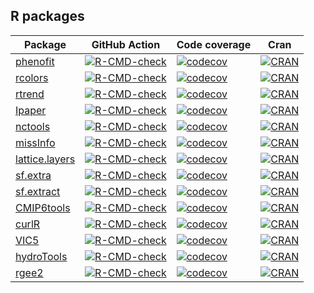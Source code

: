 ## R packages

| Package                                           | GitHub Action                                                | Code coverage                                                | Cran                                                         |
| ------------------------------------------------- | ------------------------------------------------------------ | ------------------------------------------------------------ | ------------------------------------------------------------ |
| [phenofit](https://github.com/eco-hydro/phenofit) | [![R-CMD-check](https://github.com/eco-hydro/phenofit/workflows/R-CMD-check/badge.svg)](https://github.com/eco-hydro/phenofit/actions) | [![codecov](https://codecov.io/gh/eco-hydro/phenofit/branch/master/graph/badge.svg)](https://codecov.io/gh/eco-hydro/phenofit) | [![CRAN](http://www.r-pkg.org/badges/version/phenofit)](https://cran.r-project.org/package=phenofit) |
| [rcolors](https://github.com/rpkgs/rcolors)       | [![R-CMD-check](https://github.com/rpkgs/rcolors/workflows/R-CMD-check/badge.svg)](https://github.com/rpkgs/rcolors/actions) | [![codecov](https://codecov.io/gh/rpkgs/rcolors/branch/master/graph/badge.svg)](https://codecov.io/gh/rpkgs/rcolors) | [![CRAN](http://www.r-pkg.org/badges/version/rcolors)](https://cran.r-project.org/package=rcolors) |
| [rtrend](https://github.com/rpkgs/rtrend)         | [![R-CMD-check](https://github.com/rpkgs/rtrend/workflows/R-CMD-check/badge.svg)](https://github.com/rpkgs/rtrend/actions) | [![codecov](https://codecov.io/gh/rpkgs/rtrend/branch/master/graph/badge.svg)](https://codecov.io/gh/rpkgs/rtrend) | [![CRAN](http://www.r-pkg.org/badges/version/rtrend)](https://cran.r-project.org/package=rtrend) |
| [Ipaper](https://github.com/rpkgs/Ipaper)         | [![R-CMD-check](https://github.com/rpkgs/Ipaper/workflows/R-CMD-check/badge.svg)](https://github.com/rpkgs/Ipaper/actions) | [![codecov](https://codecov.io/gh/rpkgs/Ipaper/branch/master/graph/badge.svg)](https://codecov.io/gh/rpkgs/Ipaper) | [![CRAN](http://www.r-pkg.org/badges/version/Ipaper)](https://cran.r-project.org/package=Ipaper) |
| [nctools](https://github.com/rpkgs/nctools)       | [![R-CMD-check](https://github.com/rpkgs/nctools/workflows/R-CMD-check/badge.svg)](https://github.com/rpkgs/nctools/actions) | [![codecov](https://codecov.io/gh/rpkgs/nctools/branch/master/graph/badge.svg)](https://codecov.io/gh/rpkgs/nctools) | [![CRAN](http://www.r-pkg.org/badges/version/nctools)](https://cran.r-project.org/package=nctools) |
| [missInfo](https://github.com/rpkgs/missInfo)               | [![R-CMD-check](https://github.com/rpkgs/missInfo/workflows/R-CMD-check/badge.svg)](https://github.com/rpkgs/missInfo/actions) | [![codecov](https://codecov.io/gh/rpkgs/missInfo/branch/master/graph/badge.svg)](https://codecov.io/gh/rpkgs/missInfo) | [![CRAN](http://www.r-pkg.org/badges/version/missInfo)](https://cran.r-project.org/package=missInfo) |
| [lattice.layers](https://github.com/rpkgs/lattice.layers)         | [![R-CMD-check](https://github.com/rpkgs/lattice.layers/workflows/R-CMD-check/badge.svg)](https://github.com/rpkgs/lattice.layers/actions) | [![codecov](https://codecov.io/gh/rpkgs/lattice.layers/branch/master/graph/badge.svg)](https://codecov.io/gh/rpkgs/lattice.layers) | [![CRAN](http://www.r-pkg.org/badges/version/lattice.layers)](https://cran.r-project.org/package=lattice.layers) |
| [sf.extra](https://github.com/rpkgs/sf.extra)               | [![R-CMD-check](https://github.com/rpkgs/sf.extra/workflows/R-CMD-check/badge.svg)](https://github.com/rpkgs/sf.extra/actions) | [![codecov](https://codecov.io/gh/rpkgs/sf.extra/branch/master/graph/badge.svg)](https://codecov.io/gh/rpkgs/sf.extra) | [![CRAN](http://www.r-pkg.org/badges/version/sf.extra)](https://cran.r-project.org/package=sf.extra) |
| [sf.extract](https://github.com/rpkgs/sf.extract)         | [![R-CMD-check](https://github.com/rpkgs/sf.extract/workflows/R-CMD-check/badge.svg)](https://github.com/rpkgs/sf.extract/actions) | [![codecov](https://codecov.io/gh/rpkgs/sf.extract/branch/master/graph/badge.svg)](https://codecov.io/gh/rpkgs/sf.extract) | [![CRAN](http://www.r-pkg.org/badges/version/sf.extract)](https://cran.r-project.org/package=sf.extract) |
| [CMIP6tools](https://github.com/rpkgs/CMIP6tools)         | [![R-CMD-check](https://github.com/rpkgs/CMIP6tools/workflows/R-CMD-check/badge.svg)](https://github.com/rpkgs/CMIP6tools/actions) | [![codecov](https://codecov.io/gh/rpkgs/CMIP6tools/branch/master/graph/badge.svg)](https://codecov.io/gh/rpkgs/CMIP6tools) | [![CRAN](http://www.r-pkg.org/badges/version/CMIP6tools)](https://cran.r-project.org/package=CMIP6tools) |
| [curlR](https://github.com/rpkgs/curlR)               | [![R-CMD-check](https://github.com/rpkgs/curlR/workflows/R-CMD-check/badge.svg)](https://github.com/rpkgs/curlR/actions) | [![codecov](https://codecov.io/gh/rpkgs/curlR/branch/master/graph/badge.svg)](https://codecov.io/gh/rpkgs/curlR) | [![CRAN](http://www.r-pkg.org/badges/version/curlR)](https://cran.r-project.org/package=curlR) |
| [VIC5](https://github.com/rpkgs/VIC5)               | [![R-CMD-check](https://github.com/rpkgs/VIC5/workflows/R-CMD-check/badge.svg)](https://github.com/rpkgs/VIC5/actions) | [![codecov](https://codecov.io/gh/rpkgs/VIC5/branch/master/graph/badge.svg)](https://codecov.io/gh/rpkgs/VIC5) | [![CRAN](http://www.r-pkg.org/badges/version/VIC5)](https://cran.r-project.org/package=VIC5) |
| [hydroTools](https://github.com/rpkgs/hydroTools)               | [![R-CMD-check](https://github.com/rpkgs/hydroTools/workflows/R-CMD-check/badge.svg)](https://github.com/rpkgs/hydroTools/actions) | [![codecov](https://codecov.io/gh/rpkgs/hydroTools/branch/master/graph/badge.svg)](https://codecov.io/gh/rpkgs/hydroTools) | [![CRAN](http://www.r-pkg.org/badges/version/hydroTools)](https://cran.r-project.org/package=hydroTools) |
| [rgee2](https://github.com/rpkgs/rgee2)               | [![R-CMD-check](https://github.com/rpkgs/rgee2/workflows/R-CMD-check/badge.svg)](https://github.com/rpkgs/rgee2/actions) | [![codecov](https://codecov.io/gh/rpkgs/rgee2/branch/master/graph/badge.svg)](https://codecov.io/gh/rpkgs/rgee2) | [![CRAN](http://www.r-pkg.org/badges/version/rgee2)](https://cran.r-project.org/package=rgee2) |
